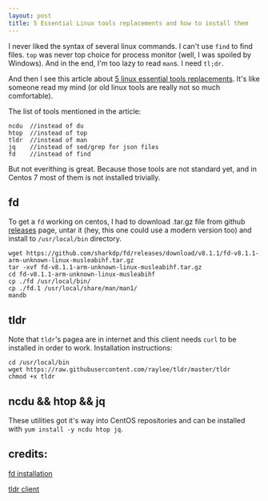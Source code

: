 ```yaml
---
layout: post
title: 5 Essential Linux tools replacements and how to install them
---
```


I never liked the syntax of several linux commands. I can't use `find` to find files. `top` was never top choice for process monitor (well, I was spoiled by Windows). And in the end, I'm too lazy to read `man`s. I need `tl;dr`.

And then I see this article about [5 linux essential tools replacements](https://opensource.com/article/20/6/modern-linux-command-line-tools). It's like someone read my mind (or old linux tools are really not so much comfortable).

The list of tools mentioned in the article:

```
ncdu  //instead of du
htop  //instead of top
tldr  //instead of man
jq    //instead of sed/grep for json files
fd    //instead of find
```


But not everithing is great. Because those tools are not standard yet, and in Centos 7 most of them is not installed trivially.

fd
---

To get a `fd` working on centos, I had to download .tar.gz file from github [releases](https://github.com/sharkdp/fd/releases) page, untar it (hey, this one could use a modern version too) and install to `/usr/local/bin` directory. 


```
wget https://github.com/sharkdp/fd/releases/download/v8.1.1/fd-v8.1.1-arm-unknown-linux-musleabihf.tar.gz
tar -xvf fd-v8.1.1-arm-unknown-linux-musleabihf.tar.gz
cd fd-v8.1.1-arm-unknown-linux-musleabihf
cp ./fd /usr/local/bin/
cp ./fd.1 /usr/local/share/man/man1/
mandb
```


tldr
---
Note that `tldr`'s pagea are in internet and this client needs `curl` to be installed in order to work. Installation instructions: 

```
cd /usr/local/bin
wget https://raw.githubusercontent.com/raylee/tldr/master/tldr
chmod +x tldr
```


ncdu && htop && jq
---

These utilities got it's way into CentOS repositories and can be installed with `yum install -y ncdu htop jq`.


credits: 
---
[fd installation](https://enting.org/how-to-install-fd-on-centos/)

[tldr client](https://github.com/raylee/tldr-sh-client)
